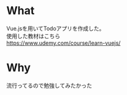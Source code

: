 # What
Vue.jsを用いてTodoアプリを作成した。  
使用した教材はこちら  
https://www.udemy.com/course/learn-vuejs/

# Why
流行ってるので勉強してみたかった
